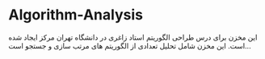 # Algorithm-Analysis
این مخزن برای درس طراحی الگوریتم استاد زاغری در دانشگاه تهران مرکز ایجاد شده است. این مخزن شامل تحلیل تعدادی از الگوریتم های مرتب سازی و جستجو است...
